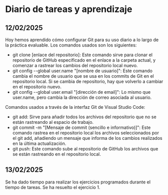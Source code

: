 # Diario de tareas y aprendizaje

## 12/02/2025

Hoy hemos aprendido cómo configurar Git para su uso diario a lo largo de la práctica evaluable. Los comandos usados son los siguientes:

- git clone [enlace del repositorio]: Este comando sirve para clonar el repositorio de GitHub especificado en el enlace a la carpeta actual, y comenzar a rastrear los cambios del repositorio local nuevo.
- git config --global user.name "[nombre de usuario]": Este comando cambia el nombre de usuario que se usa en los commits de Git en el repositorio local. Si se cambia de repositorio, hay que volverlo a cambiar en el repositorio nuevo.
- git config --global user.email "[dirección de email]": Lo mismo que user.name, pero cambia la dirección de correo asociada al usuario.

Comandos usados a través de la interfaz Git de Visual Studio Code:

- git add: Sirve para añadir todos los archivos del repositorio que no se están rastreando al espacio de trabajo.
- git commit -m "[Mensaje de commit (sencillo e informativo)]": Este comando rastrea en el repositorio local los archivos seleccionados por el git add, añadiendo un mensaje que informa de los cambios realizados en la última actualización. 
- git push: Este comando sube al repositorio de GitHub los archivos que se están rastreando en el repositorio local.

## 13/02/2025

Se ha dado tiempo para realizar los ejercicios programados durante el tiempo de tareas. Se ha resuelto el ejercicio 1.